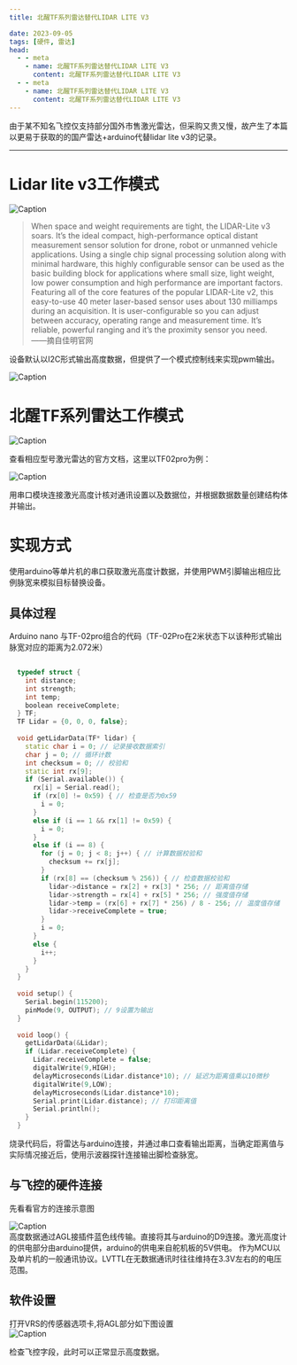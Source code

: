 ```yaml
---
title: 北醒TF系列雷达替代LIDAR LITE V3

date: 2023-09-05
tags: [硬件, 雷达]
head:
  - - meta
    - name: 北醒TF系列雷达替代LIDAR LITE V3
      content: 北醒TF系列雷达替代LIDAR LITE V3
  - - meta
    - name: 北醒TF系列雷达替代LIDAR LITE V3
      content: 北醒TF系列雷达替代LIDAR LITE V3
---
```


由于某不知名飞控仅支持部分国外市售激光雷达，但采购又贵又慢，故产生了本篇以更易于获取的的国产雷达+arduino代替lidar lite v3的记录。

---

# Lidar lite v3工作模式
![Caption](/LITEV3.jpg)
> When space and weight requirements are tight, the LIDAR-Lite v3 soars. It’s the ideal compact, high-performance optical distant measurement sensor solution for drone, robot or unmanned vehicle applications. Using a single chip signal processing solution along with minimal hardware, this highly configurable sensor can be used as the basic building block for applications where small size, light weight, low power consumption and high performance are important factors.  
Featuring all of the core features of the popular LIDAR-Lite v2, this easy-to-use 40 meter laser-based sensor uses about 130 milliamps during an acquisition. It is user-configurable so you can adjust between accuracy, operating range and measurement time.  It’s reliable, powerful ranging and it’s the proximity sensor you need.  
——摘自佳明官网
  
  设备默认以I2C形式输出高度数据，但提供了一个模式控制线来实现pwm输出。

  ![Caption](/LITEV32.jpg)  
    
# 北醒TF系列雷达工作模式
![Caption](/TF02.jpg)    
  

查看相应型号激光雷达的官方文档，这里以TF02pro为例：  


![Caption](/TF022.jpg)   

用串口模块连接激光高度计核对通讯设置以及数据位，并根据数据数量创建结构体并输出。  

# 实现方式 
使用arduino等单片机的串口获取激光高度计数据，并使用PWM引脚输出相应比例脉宽来模拟目标替换设备。

## 具体过程
Arduino nano 与TF-02pro组合的代码（TF-02Pro在2米状态下以该种形式输出脉宽对应的距离为2.072米）

```cpp
  
  typedef struct {
    int distance;
    int strength;
    int temp;
    boolean receiveComplete;
  } TF; 
  TF Lidar = {0, 0, 0, false}; 
  
  void getLidarData(TF* lidar) {
    static char i = 0; // 记录接收数据索引
    char j = 0; // 循环计数
    int checksum = 0; // 校验和
    static int rx[9]; 
    if (Serial.available()) {
      rx[i] = Serial.read(); 
      if (rx[0] != 0x59) { // 检查是否为0x59
        i = 0;
      }
      else if (i == 1 && rx[1] != 0x59) {
        i = 0;
      }
      else if (i == 8) {
        for (j = 0; j < 8; j++) { // 计算数据校验和
          checksum += rx[j];
        }
        if (rx[8] == (checksum % 256)) { // 检查数据校验和
          lidar->distance = rx[2] + rx[3] * 256; // 距离值存储
          lidar->strength = rx[4] + rx[5] * 256; // 强度值存储
          lidar->temp = (rx[6] + rx[7] * 256) / 8 - 256; // 温度值存储
          lidar->receiveComplete = true;
        }
        i = 0;
      }
      else {
        i++; 
      }
    }
  }
  
  void setup() {
    Serial.begin(115200); 
    pinMode(9, OUTPUT); // 9设置为输出
  }
  
  void loop() {
    getLidarData(&Lidar); 
    if (Lidar.receiveComplete) {
      Lidar.receiveComplete = false; 
      digitalWrite(9,HIGH); 
      delayMicroseconds(Lidar.distance*10); // 延迟为距离值乘以10微秒
      digitalWrite(9,LOW); 
      delayMicroseconds(Lidar.distance*10); 
      Serial.print(Lidar.distance); // 打印距离值
      Serial.println(); 
    }
  }
```
烧录代码后，将雷达与arduino连接，并通过串口查看输出距离，当确定距离值与实际情况接近后，使用示波器探针连接输出脚检查脉宽。 

## 与飞控的硬件连接
先看看官方的连接示意图  

![Caption](/2128.jpg)   
高度数据通过AGL接插件蓝色线传输。直接将其与arduino的D9连接。激光高度计的供电部分由arduino提供，arduino的供电来自舵机板的5V供电。
作为MCU以及单片机的一般通讯协议。LVTTL在无数据通讯时往往维持在3.3V左右的的电压范围。  

## 软件设置
  打开VRS的传感器选项卡,将AGL部分如下图设置  
  ![Caption](/AGL.jpg)  

检查飞控字段，此时可以正常显示高度数据。



